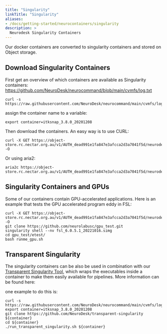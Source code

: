 ```yaml
---
title: "Singularity"
linkTitle: "Singularity"
aliases:
- /docs/getting-started/neurocontainers/singularity
description: >
  Neurodesk Singularity Containers
---
```


Our docker containers are converted to singularity containers and stored on Object storage.

## Download Singularity Containers
First get an overview of which containers are available as Singularity containers:
https://github.com/NeuroDesk/neurocommand/blob/main/cvmfs/log.txt
```shell
curl -s https://raw.githubusercontent.com/NeuroDesk/neurocommand/main/cvmfs/log.txt
```

assign the container name to a variable:
```shell
export container=itksnap_3.8.0_20201208
```

Then download the containers. An easy way is to use CURL:
```shell
curl -X GET https://object-store.rc.nectar.org.au/v1/AUTH_dead991e1fa847e3afcca2d3a7041f5d/neurodesk/${container}.simg -O
```

Or using aria2: 
```shell
aria2c https://object-store.rc.nectar.org.au/v1/AUTH_dead991e1fa847e3afcca2d3a7041f5d/neurodesk/${container}.simg 
```

## Singularity Containers and GPUs
Some of our containers contain GPU-accelerated applications. Here is an example that tests the GPU accelerated program eddy in FSL:

```shell
curl -X GET https://object-store.rc.nectar.org.au/v1/AUTH_dead991e1fa847e3afcca2d3a7041f5d/neurodesk/fsl_6.0.5.1_20221016.simg -O
git clone https://github.com/neurolabusc/gpu_test.git
singularity shell --nv fsl_6.0.5.1_20221016.simg
cd gpu_test/etest/
bash runme_gpu.sh
```

## Transparent Singularity
The singularity containers can be also be used in combination with our [Transparent Singularity Tool](/developers/architecture/transparent_singularity), which wraps the executables inside a container to make them easily available for pipelines. More information can be found here: 

one example to do this is:
```shell
curl -s https://raw.githubusercontent.com/NeuroDesk/neurocommand/main/cvmfs/log.txt
export container=itksnap_3.8.0_20201208
git clone https://github.com/NeuroDesk/transparent-singularity ${container}
cd ${container}
./run_transparent_singularity.sh ${container}
```
